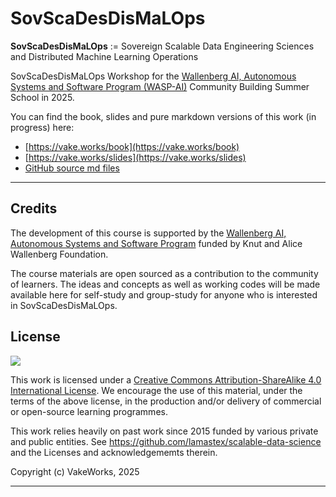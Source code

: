 # SovScaDesDisMaLOps

**SovScaDesDisMaLOps** := Sovereign Scalable Data Engineering Sciences and Distributed Machine Learning Operations

SovScaDesDisMaLOps Workshop for the [Wallenberg AI, Autonomous Systems and Software Program (WASP-AI)](https://wasp-sweden.org/) Community Building Summer School in 2025.

You can find the book, slides and pure markdown versions of this work (in progress) here:

- [https://vake.works/book](https://vake.works/book)
- [https://vake.works/slides](https://vake.works/slides)
- [GitHub source md files](https://github.com/VakeWorks/SovScaDesDisMaLOps/blob/main/docs/2025/src/SUMMARY.md)

---

## Credits 

The development of this course is supported by the [Wallenberg AI, Autonomous Systems and Software Program](https://wasp-sweden.org/) funded by Knut and Alice Wallenberg Foundation. 

The course materials are open sourced as a contribution to the community of learners.
The ideas and concepts as well as working codes will be made available here for self-study and group-study for anyone who is interested in SovScaDesDisMaLOps.

## License

<a href="http://creativecommons.org/licenses/by-sa/4.0/"><img src="https://i.creativecommons.org/l/by-sa/4.0/88x31.png" /></a>

This work is licensed under a [Creative Commons Attribution-ShareAlike 4.0 International License](https://creativecommons.org/licenses/by-sa/4.0/).
We encourage the use of this material, under the terms of the above license, in the production and/or delivery of commercial or open-source learning programmes.

This work relies heavily on past work since 2015 funded by various private and public entities. 
See https://github.com/lamastex/scalable-data-science
and the Licenses and acknowledgememts therein. 

Copyright (c) VakeWorks, 2025

---

